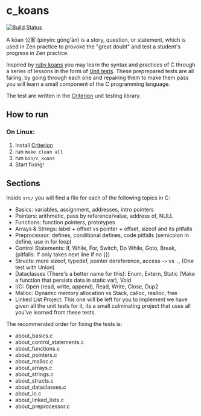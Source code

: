 # c_koans

[![Build Status](https://travis-ci.org/c-koans/c_koans.svg?branch=develop)](https://travis-ci.org/c-koans/c_koans)

A kōan 公案 (pinyin: gōng'àn) is a story, question, or statement, which is used in Zen practice to provoke the "great doubt" and test a student's progress in Zen practice.

Inspired by [ruby koans](http://rubykoans.com/) you may learn the syntax and practices of C through a series of lessons in the form of [Unit tests](https://en.wikipedia.org/wiki/Unit_testing). These preprepared tests are all failing, by going through each one and repairing them to make them pass you will learn a small component of the C programming language.

The test are written in the [Criterion](https://github.com/Snaipe/Criterion) unit testing library.

## How to run

### On Linux:

1. Install [Criterion](https://github.com/Snaipe/Criterion)
2. run `make clean all`
3. run `bin/c_koans`
4. Start fixing!

## Sections

Inside `src/` you will find a file for each of the following topics in C:

- Basics: variables, assignment, addresses, intro pointers
- Pointers: arithmetic, pass by reference/value, address of, NULL
- Functions: function pointers, prototypes
- Arrays & Strings: label + offset vs pointer + offset, sizeof and its pitfalls
- Preprocessor: defines, conditional defines, code pitfalls (semicolon in define, use in for loop)
- Control Statements: If, While, For, Switch, Do While, Goto, Break, (pitfalls: If only takes next line if no {})
- Structs: more sizeof, typedef, pointer dereference, access `->` vs `.`, (One test with Union)
- Dataclasses (There's a better name for this): Enum, Extern, Static (Make a function that persists data in static var), Void
- I/O: Open (read, write, append), Read, Write, Close, Dup2
- Malloc: Dynamic memory allocation vs Stack, calloc, realloc, free
- Linked List Project: This one will be left for you to implement we have given all the unit tests for it, its a small culminating project that uses all you've learned from these tests.

The recommended order for fixing the tests is:
- about_basics.c
- about_control_statements.c
- about_functions.c
- about_pointers.c
- about_malloc.c
- about_arrays.c
- about_strings.c
- about_structs.c
- about_dataclasses.c
- about_io.c
- about_linked_lists.c
- about_preprocessor.c
